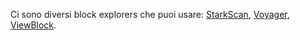 Ci sono diversi block explorers che puoi usare: [StarkScan](https://starkscan.co/), [Voyager](https://voyager.online/txns), [ViewBlock](https://viewblock.io/starknet).